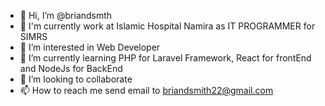 - 👋 Hi, I’m @briandsmth
- 👀 I'm currently work at Islamic Hospital Namira as IT PROGRAMMER for SIMRS
- 👀 I’m interested in Web Developer
- 🌱 I’m currently learning PHP for Laravel Framework, React for frontEnd and NodeJs for BackEnd
- 💞️ I’m looking to collaborate
- 📫 How to reach me send email to briandsmith22@gmail.com



